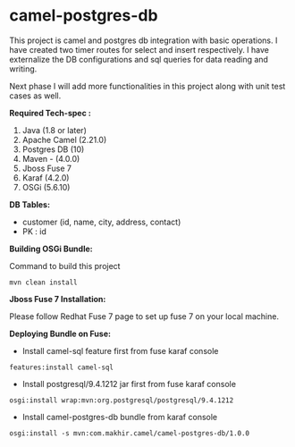 # camel-postgres-db
This project is camel and postgres db integration with basic operations. I have created two timer routes for select and insert respectively. I have externalize the DB configurations and sql queries for data reading and writing.

Next phase I will add more functionalities in this project along with unit test cases as well.

**Required Tech-spec :**
1. Java (1.8 or later)
2. Apache Camel (2.21.0)
3. Postgres DB (10)
4. Maven - (4.0.0)
5. Jboss Fuse 7
6. Karaf (4.2.0)
7. OSGi (5.6.10)

**DB Tables:**
- customer (id, name, city, address, contact)
- PK : id

**Building OSGi Bundle:**

Command to build this project

``` mvn clean install ```

**Jboss Fuse 7 Installation:**

Please follow Redhat Fuse 7 page to set up fuse 7 on your local machine.

**Deploying Bundle on Fuse:**
- Install camel-sql feature first from fuse karaf console

``` features:install camel-sql ```

- Install postgresql/9.4.1212 jar first from fuse karaf console

``` osgi:install wrap:mvn:org.postgresql/postgresql/9.4.1212 ```

- Install camel-postgres-db bundle from karaf console

``` osgi:install -s mvn:com.makhir.camel/camel-postgres-db/1.0.0 ```
